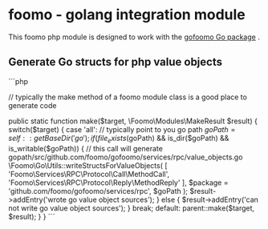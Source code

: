 # foomo - golang integration module

This foomo php module is designed to work with the [gofoomo Go package](https://github.com/foomo/gofoomo) .

## Generate Go structs for php value objects

´´´php

// typically the make method of a foomo module class is a good place to generate code

public static function make($target, \Foomo\Modules\MakeResult $result)
{
    switch($target) {
        case 'all':
            // typically point to you go path 
            $goPath = self::getBaseDir('go');
            if(file_exists($goPath) && is_dir($goPath) && is_writable($goPath)) {
                // this call will generate gopath/src/github.com/foomo/gofoomo/services/rpc/value_objects.go
                \Foomo\Go\Utils::writeStructsForValueObjects(
                    [
                        'Foomo\\Services\\RPC\\Protocol\\Call\\MethodCall',
                        'Foomo\\Services\\RPC\\Protocol\\Reply\\MethodReply'
                    ],
                    $package = 'github.com/foomo/gofoomo/services/rpc',
                    $goPath
                );
                $result->addEntry('wrote go value object sources');
            } else {
                $result->addEntry('can not write go value object sources');
            }
            break;
        default:
            parent::make($target, $result);
    }
}
´´´


